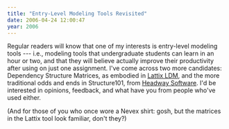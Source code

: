 ```yaml
---
title: "Entry-Level Modeling Tools Revisited"
date: 2006-04-24 12:00:47
year: 2006
---
```

Regular readers will know that one of my interests is entry-level modeling tools --- i.e., modeling tools that undergraduate students can learn in an hour or two, and that they will believe actually improve their productivity after using on just one assignment.  I've come across two more candidates: Dependency Structure Matrices, as embodied in <a href="http://www.lattix.com/gettingstarted/LDMdemo-03-01.htm">Lattix LDM</a>, and the more traditional odds and ends in Structure101, from <a href="http://headwaysoftware.com/products/structure101/demos/">Headway Software</a>.  I'd be interested in opinions, feedback, and what have you from people who've used either.

(And for those of you who once wore a Nevex shirt: gosh, but the matrices in the Lattix tool look familiar, don't they?)
